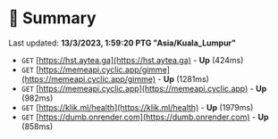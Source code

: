 # 📖 Summary
Last updated: **13/3/2023, 1:59:20 PTG "Asia/Kuala_Lumpur"**

- `GET` [https://hst.aytea.ga](https://hst.aytea.ga) - **Up** (424ms)
- `GET` [https://memeapi.cyclic.app/gimme](https://memeapi.cyclic.app/gimme) - **Up** (1281ms)
- `GET` [https://memeapi.cyclic.app](https://memeapi.cyclic.app) - **Up** (982ms)
- `GET` [https://klik.ml/health](https://klik.ml/health) - **Up** (1979ms)
- `GET` [https://dumb.onrender.com](https://dumb.onrender.com) - **Up** (858ms)
